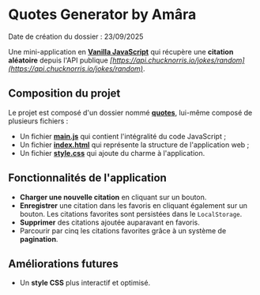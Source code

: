 # Quotes Generator by Amâra
Date de création du dossier : 23/09/2025

Une mini-application en [**Vanilla JavaScript**](https://www.javascript.com/) qui récupère une **citation aléatoire** depuis l'API publique _[https://api.chucknorris.io/jokes/random](https://api.chucknorris.io/jokes/random)_.

## Composition du projet
Le projet est composé d'un dossier nommé [**quotes**](quotes/), lui-même composé de plusieurs fichiers :
- Un fichier [**main.js**](quotes/main.js) qui contient l'intégralité du code JavaScript ;
- Un fichier [**index.html**](quotes/index.html) qui représente la structure de l'application web ;
- Un fichier [**style.css**](quotes/style.css) qui ajoute du charme à l'application.

##  Fonctionnalités de l'application
- **Charger une nouvelle citation** en cliquant sur un bouton.
- **Enregistrer** une citation dans les favoris en cliquant également sur un bouton. Les citations favorites sont persistées dans le `LocalStorage`.
- **Supprimer** des citations ajoutée auparavant en favoris.
- Parcourir par cinq les citations favorites grâce à un système de **pagination**.

## Améliorations futures
- Un **style CSS** plus interactif et optimisé.